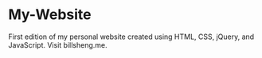 # My-Website
First edition of my personal website created using HTML, CSS, jQuery, and JavaScript. 
Visit billsheng.me.
